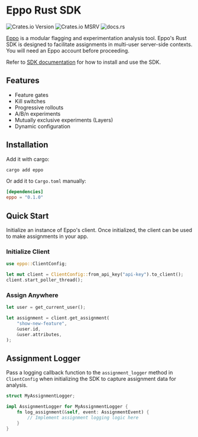 # Eppo Rust SDK

![Crates.io Version](https://img.shields.io/crates/v/eppo) ![Crates.io MSRV](https://img.shields.io/crates/msrv/eppo) ![docs.rs](https://img.shields.io/docsrs/eppo)

[Eppo](https://www.geteppo.com/) is a modular flagging and experimentation analysis tool. Eppo's Rust SDK is designed to facilitate assignments in multi-user server-side contexts. You will need an Eppo account before proceeding.

Refer to [SDK documentation](https://docs.geteppo.com/feature-flags/sdks/rust) for how to install and use the SDK.

## Features

- Feature gates
- Kill switches
- Progressive rollouts
- A/B/n experiments
- Mutually exclusive experiments (Layers)
- Dynamic configuration

## Installation

Add it with cargo:
```sh
cargo add eppo
```

Or add it to `Cargo.toml` manually:
```toml
[dependencies]
eppo = "0.1.0"
```

## Quick Start

Initialize an instance of Eppo's client. Once initialized, the client can be used to make assignments in your app.

### Initialize Client

```rust
use eppo::ClientConfig;

let mut client = ClientConfig::from_api_key("api-key").to_client();
client.start_poller_thread();
```

### Assign Anywhere

```rust
let user = get_current_user();

let assignment = client.get_assignment(
    "show-new-feature",
    &user.id,
    &user.attributes,
);
```

## Assignment Logger

Pass a logging callback function to the `assignment_logger` method in `ClientConfig` when initializing the SDK to capture assignment data for analysis.

```rust
struct MyAssignmentLogger;

impl AssignmentLogger for MyAssignmentLogger {
    fn log_assignment(&self, event: AssignmentEvent) {
        // Implement assignment logging logic here
    }
}
```
